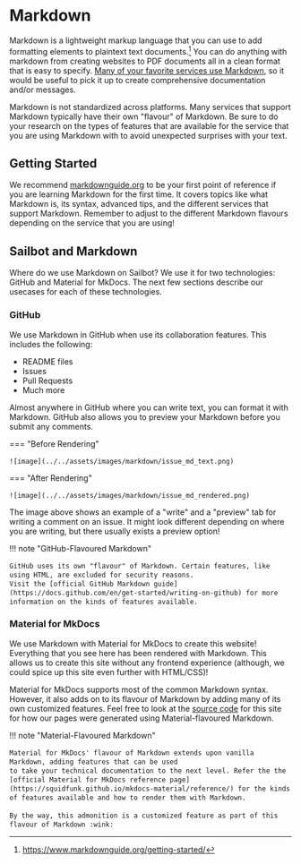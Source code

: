 # Markdown

Markdown is a lightweight markup language that you can use to add formatting elements to plaintext text documents.[^1]
You can do anything with markdown from creating websites to PDF documents all in a clean format that is easy to
specify. [Many of your favorite services use Markdown](https://www.markdownguide.org/tools/), so it would be useful
to pick it up to create comprehensive documentation and/or messages.

Markdown is not standardized across platforms. Many services that support Markdown typically have their
own "flavour" of Markdown. Be sure to do your research on the types of features that are available for the service that
you are using Markdown with to avoid unexpected surprises with your text.

## Getting Started

We recommend [markdownguide.org](https://www.markdownguide.org/) to be your first point of reference if you are learning
Markdown for the first time. It covers topics like what Markdown is, its syntax, advanced tips, and the different
services that support Markdown. Remember to adjust to the different Markdown flavours depending on the service that you
are using!

## Sailbot and Markdown

Where do we use Markdown on Sailbot? We use it for two technologies: GitHub and Material for MkDocs. The next few
sections describe our usecases for each of these technologies.

### GitHub

We use Markdown in GitHub when use its collaboration features. This includes the following:

- README files
- Issues
- Pull Requests
- Much more

Almost anywhere in GitHub where you can write text, you can format it with Markdown. GitHub also allows you to preview
your Markdown before you submit any comments.

=== "Before Rendering"

    ![image](../../assets/images/markdown/issue_md_text.png)

=== "After Rendering"

    ![image](../../assets/images/markdown/issue_md_rendered.png)

The image above shows an example of a "write" and a "preview" tab for writing a comment on an issue. It might look
different depending on where you are writing, but there usually exists a preview option!

!!! note "GitHub-Flavoured Markdown"

    GitHub uses its own "flavour" of Markdown. Certain features, like using HTML, are excluded for security reasons.
    Visit the [official GitHub Markdown guide](https://docs.github.com/en/get-started/writing-on-github) for more
    information on the kinds of features available.

### Material for MkDocs

We use Markdown with Material for MkDocs to create this website! Everything that you see here has been rendered with
Markdown. This allows us to create this site without any frontend experience (although, we could spice up this site
even further with HTML/CSS)!

Material for MkDocs supports most of the common Markdown syntax. However, it also adds on to its flavour of Markdown
by adding many of its own customized features. Feel free to look at the [source code](https://github.com/UBCSailbot/docs/docs)
for this site for how our pages were generated using Material-flavoured Markdown.

!!! note "Material-Flavoured Markdown"

    Material for MkDocs' flavour of Markdown extends upon vanilla Markdown, adding features that can be used
    to take your technical documentation to the next level. Refer the the 
    [official Material for MkDocs reference page](https://squidfunk.github.io/mkdocs-material/reference/) for the kinds 
    of features available and how to render them with Markdown. 
    
    By the way, this admonition is a customized feature as part of this flavour of Markdown :wink:

[^1]: <https://www.markdownguide.org/getting-started/>
